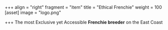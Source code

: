 +++
align = "right"
fragment = "item"
title = "Ethical Frenchie"
weight = 100
[asset]
image = "logo.png"

+++
The most Exclusive yet Accessible **Frenchie breeder** on the East Coast
